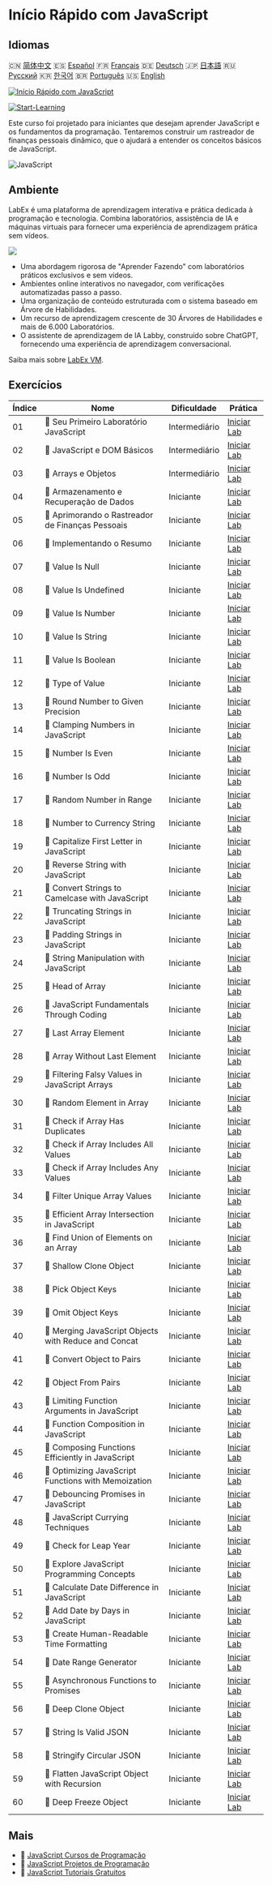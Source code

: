 # Início Rápido com JavaScript

## Idiomas

🇨🇳 [简体中文](README_zh.md) 🇪🇸 [Español](README_es.md) 🇫🇷 [Français](README_fr.md) 🇩🇪 [Deutsch](README_de.md) 🇯🇵 [日本語](README_ja.md) 🇷🇺 [Русский](README_ru.md) 🇰🇷 [한국어](README_ko.md) 🇧🇷 [Português](README_pt.md) 🇺🇸 [English](README.md) 

[![Início Rápido com JavaScript](https://cover-creator.labex.io/quick-start-with-javascript.png?lang=pt)](https://labex.io/pt/courses/quick-start-with-javascript)

[![Start-Learning](https://img.shields.io/badge/Start-Learning-whitesmoke?style=for-the-badge)](https://labex.io/pt/courses/quick-start-with-javascript)

Este curso foi projetado para iniciantes que desejam aprender JavaScript e os fundamentos da programação. Tentaremos construir um rastreador de finanças pessoais dinâmico, que o ajudará a entender os conceitos básicos de JavaScript.

![JavaScript](https://img.shields.io/badge/JavaScript-whitesmoke?style=for-the-badge&logo=javascript)


## Ambiente

LabEx é uma plataforma de aprendizagem interativa e prática dedicada à programação e tecnologia. Combina laboratórios, assistência de IA e máquinas virtuais para fornecer uma experiência de aprendizagem prática sem vídeos.

![](https://tutorial-screenshot.getvm.io/images/vm-1725247253.png)

- Uma abordagem rigorosa de "Aprender Fazendo" com laboratórios práticos exclusivos e sem vídeos.
- Ambientes online interativos no navegador, com verificações automatizadas passo a passo.
- Uma organização de conteúdo estruturada com o sistema baseado em Árvore de Habilidades.
- Um recurso de aprendizagem crescente de 30 Árvores de Habilidades e mais de 6.000 Laboratórios.
- O assistente de aprendizagem de IA Labby, construído sobre ChatGPT, fornecendo uma experiência de aprendizagem conversacional.

Saiba mais sobre [LabEx VM](https://support.labex.io/using-labex/virtual-machine).

## Exercícios

|   Índice | Nome                                                 | Dificuldade   | Prática                                                                                                                                    |
|----------|------------------------------------------------------|---------------|--------------------------------------------------------------------------------------------------------------------------------------------|
|       01 | 📖 Seu Primeiro Laboratório JavaScript               | Intermediário | <a target='_blank' href='https://labex.io/pt/tutorials/your-first-javascript-lab-92948'>Iniciar Lab</a>                                    |
|       02 | 📖 JavaScript e DOM Básicos                          | Intermediário | <a target='_blank' href='https://labex.io/pt/tutorials/javascript-basic-javascript-and-dom-290729'>Iniciar Lab</a>                         |
|       03 | 📖 Arrays e Objetos                                  | Intermediário | <a target='_blank' href='https://labex.io/pt/tutorials/javascript-arrays-and-objects-290728'>Iniciar Lab</a>                               |
|       04 | 📖 Armazenamento e Recuperação de Dados              | Iniciante     | <a target='_blank' href='https://labex.io/pt/tutorials/javascript-data-storage-and-retrieval-290730'>Iniciar Lab</a>                       |
|       05 | 📖 Aprimorando o Rastreador de Finanças Pessoais     | Iniciante     | <a target='_blank' href='https://labex.io/pt/tutorials/javascript-enhancing-personal-finance-tracker-290731'>Iniciar Lab</a>               |
|       06 | 📖 Implementando o Resumo                            | Iniciante     | <a target='_blank' href='https://labex.io/pt/tutorials/javascript-implementing-the-summary-290732'>Iniciar Lab</a>                         |
|       07 | 📖 Value Is Null                                     | Iniciante     | <a target='_blank' href='https://labex.io/pt/tutorials/javascript-value-is-null-28429'>Iniciar Lab</a>                                     |
|       08 | 📖 Value Is Undefined                                | Iniciante     | <a target='_blank' href='https://labex.io/pt/tutorials/javascript-value-is-undefined-28447'>Iniciar Lab</a>                                |
|       09 | 📖 Value Is Number                                   | Iniciante     | <a target='_blank' href='https://labex.io/pt/tutorials/javascript-value-is-number-28430'>Iniciar Lab</a>                                   |
|       10 | 📖 Value Is String                                   | Iniciante     | <a target='_blank' href='https://labex.io/pt/tutorials/javascript-value-is-string-28444'>Iniciar Lab</a>                                   |
|       11 | 📖 Value Is Boolean                                  | Iniciante     | <a target='_blank' href='https://labex.io/pt/tutorials/javascript-value-is-boolean-28412'>Iniciar Lab</a>                                  |
|       12 | 📖 Type of Value                                     | Iniciante     | <a target='_blank' href='https://labex.io/pt/tutorials/javascript-type-of-value-28673'>Iniciar Lab</a>                                     |
|       13 | 📖 Round Number to Given Precision                   | Iniciante     | <a target='_blank' href='https://labex.io/pt/tutorials/round-number-to-given-precision-28605'>Iniciar Lab</a>                              |
|       14 | 📖 Clamping Numbers in JavaScript                    | Iniciante     | <a target='_blank' href='https://labex.io/pt/tutorials/javascript-clamping-numbers-in-javascript-28196'>Iniciar Lab</a>                    |
|       15 | 📖 Number Is Even                                    | Iniciante     | <a target='_blank' href='https://labex.io/pt/tutorials/javascript-number-is-even-28419'>Iniciar Lab</a>                                    |
|       16 | 📖 Number Is Odd                                     | Iniciante     | <a target='_blank' href='https://labex.io/pt/tutorials/javascript-number-is-odd-28433'>Iniciar Lab</a>                                     |
|       17 | 📖 Random Number in Range                            | Iniciante     | <a target='_blank' href='https://labex.io/pt/tutorials/javascript-random-number-in-range-28574'>Iniciar Lab</a>                            |
|       18 | 📖 Number to Currency String                         | Iniciante     | <a target='_blank' href='https://labex.io/pt/tutorials/javascript-number-to-currency-string-28516'>Iniciar Lab</a>                         |
|       19 | 📖 Capitalize First Letter in JavaScript             | Iniciante     | <a target='_blank' href='https://labex.io/pt/tutorials/javascript-capitalize-first-letter-in-javascript-28188'>Iniciar Lab</a>             |
|       20 | 📖 Reverse String with JavaScript                    | Iniciante     | <a target='_blank' href='https://labex.io/pt/tutorials/javascript-reverse-string-with-javascript-28600'>Iniciar Lab</a>                    |
|       21 | 📖 Convert Strings to Camelcase with JavaScript      | Iniciante     | <a target='_blank' href='https://labex.io/pt/tutorials/javascript-convert-strings-to-camelcase-with-javascript-28648'>Iniciar Lab</a>      |
|       22 | 📖 Truncating Strings in JavaScript                  | Iniciante     | <a target='_blank' href='https://labex.io/pt/tutorials/javascript-truncating-strings-in-javascript-28671'>Iniciar Lab</a>                  |
|       23 | 📖 Padding Strings in JavaScript                     | Iniciante     | <a target='_blank' href='https://labex.io/pt/tutorials/javascript-padding-strings-in-javascript-28537'>Iniciar Lab</a>                     |
|       24 | 📖 String Manipulation with JavaScript               | Iniciante     | <a target='_blank' href='https://labex.io/pt/tutorials/javascript-string-manipulation-with-javascript-28590'>Iniciar Lab</a>               |
|       25 | 📖 Head of Array                                     | Iniciante     | <a target='_blank' href='https://labex.io/pt/tutorials/javascript-head-of-array-28145'>Iniciar Lab</a>                                     |
|       26 | 📖 JavaScript Fundamentals Through Coding            | Iniciante     | <a target='_blank' href='https://labex.io/pt/tutorials/javascript-javascript-fundamentals-through-coding-28156'>Iniciar Lab</a>            |
|       27 | 📖 Last Array Element                                | Iniciante     | <a target='_blank' href='https://labex.io/pt/tutorials/javascript-last-array-element-28463'>Iniciar Lab</a>                                |
|       28 | 📖 Array Without Last Element                        | Iniciante     | <a target='_blank' href='https://labex.io/pt/tutorials/javascript-array-without-last-element-28163'>Iniciar Lab</a>                        |
|       29 | 📖 Filtering Falsy Values in JavaScript Arrays       | Iniciante     | <a target='_blank' href='https://labex.io/pt/tutorials/javascript-filtering-falsy-values-in-javascript-arrays-28204'>Iniciar Lab</a>       |
|       30 | 📖 Random Element in Array                           | Iniciante     | <a target='_blank' href='https://labex.io/pt/tutorials/javascript-random-element-in-array-28153'>Iniciar Lab</a>                           |
|       31 | 📖 Check if Array Has Duplicates                     | Iniciante     | <a target='_blank' href='https://labex.io/pt/tutorials/javascript-check-if-array-has-duplicates-28142'>Iniciar Lab</a>                     |
|       32 | 📖 Check if Array Includes All Values                | Iniciante     | <a target='_blank' href='https://labex.io/pt/tutorials/javascript-check-if-array-includes-all-values-28146'>Iniciar Lab</a>                |
|       33 | 📖 Check if Array Includes Any Values                | Iniciante     | <a target='_blank' href='https://labex.io/pt/tutorials/javascript-check-if-array-includes-any-values-28147'>Iniciar Lab</a>                |
|       34 | 📖 Filter Unique Array Values                        | Iniciante     | <a target='_blank' href='https://labex.io/pt/tutorials/javascript-filter-unique-array-values-28299'>Iniciar Lab</a>                        |
|       35 | 📖 Efficient Array Intersection in JavaScript        | Iniciante     | <a target='_blank' href='https://labex.io/pt/tutorials/javascript-efficient-array-intersection-in-javascript-28148'>Iniciar Lab</a>        |
|       36 | 📖 Find Union of Elements on an Array                | Iniciante     | <a target='_blank' href='https://labex.io/pt/tutorials/javascript-find-union-of-elements-on-an-array-28161'>Iniciar Lab</a>                |
|       37 | 📖 Shallow Clone Object                              | Iniciante     | <a target='_blank' href='https://labex.io/pt/tutorials/javascript-shallow-clone-object-28613'>Iniciar Lab</a>                              |
|       38 | 📖 Pick Object Keys                                  | Iniciante     | <a target='_blank' href='https://labex.io/pt/tutorials/javascript-pick-object-keys-28544'>Iniciar Lab</a>                                  |
|       39 | 📖 Omit Object Keys                                  | Iniciante     | <a target='_blank' href='https://labex.io/pt/tutorials/javascript-omit-object-keys-28529'>Iniciar Lab</a>                                  |
|       40 | 📖 Merging JavaScript Objects with Reduce and Concat | Iniciante     | <a target='_blank' href='https://labex.io/pt/tutorials/javascript-merging-javascript-objects-with-reduce-and-concat-28495'>Iniciar Lab</a> |
|       41 | 📖 Convert Object to Pairs                           | Iniciante     | <a target='_blank' href='https://labex.io/pt/tutorials/javascript-convert-object-to-pairs-28523'>Iniciar Lab</a>                           |
|       42 | 📖 Object From Pairs                                 | Iniciante     | <a target='_blank' href='https://labex.io/pt/tutorials/javascript-object-from-pairs-28519'>Iniciar Lab</a>                                 |
|       43 | 📖 Limiting Function Arguments in JavaScript         | Iniciante     | <a target='_blank' href='https://labex.io/pt/tutorials/javascript-limiting-function-arguments-in-javascript-28322'>Iniciar Lab</a>         |
|       44 | 📖 Function Composition in JavaScript                | Iniciante     | <a target='_blank' href='https://labex.io/pt/tutorials/javascript-function-composition-in-javascript-28208'>Iniciar Lab</a>                |
|       45 | 📖 Composing Functions Efficiently in JavaScript     | Iniciante     | <a target='_blank' href='https://labex.io/pt/tutorials/javascript-composing-functions-efficiently-in-javascript-28546'>Iniciar Lab</a>     |
|       46 | 📖 Optimizing JavaScript Functions with Memoization  | Iniciante     | <a target='_blank' href='https://labex.io/pt/tutorials/javascript-optimizing-javascript-functions-with-memoization-28494'>Iniciar Lab</a>  |
|       47 | 📖 Debouncing Promises in JavaScript                 | Iniciante     | <a target='_blank' href='https://labex.io/pt/tutorials/javascript-debouncing-promises-in-javascript-28257'>Iniciar Lab</a>                 |
|       48 | 📖 JavaScript Currying Techniques                    | Iniciante     | <a target='_blank' href='https://labex.io/pt/tutorials/javascript-javascript-currying-techniques-28233'>Iniciar Lab</a>                    |
|       49 | 📖 Check for Leap Year                               | Iniciante     | <a target='_blank' href='https://labex.io/pt/tutorials/javascript-check-for-leap-year-28423'>Iniciar Lab</a>                               |
|       50 | 📖 Explore JavaScript Programming Concepts           | Iniciante     | <a target='_blank' href='https://labex.io/pt/tutorials/javascript-explore-javascript-programming-concepts-28247'>Iniciar Lab</a>           |
|       51 | 📖 Calculate Date Difference in JavaScript           | Iniciante     | <a target='_blank' href='https://labex.io/pt/tutorials/javascript-calculate-date-difference-in-javascript-28235'>Iniciar Lab</a>           |
|       52 | 📖 Add Date by Days in JavaScript                    | Iniciante     | <a target='_blank' href='https://labex.io/pt/tutorials/javascript-add-date-by-days-in-javascript-28123'>Iniciar Lab</a>                    |
|       53 | 📖 Create Human-Readable Time Formatting             | Iniciante     | <a target='_blank' href='https://labex.io/pt/tutorials/javascript-create-human-readable-time-formatting-28316'>Iniciar Lab</a>             |
|       54 | 📖 Date Range Generator                              | Iniciante     | <a target='_blank' href='https://labex.io/pt/tutorials/javascript-date-range-generator-28248'>Iniciar Lab</a>                              |
|       55 | 📖 Asynchronous Functions to Promises                | Iniciante     | <a target='_blank' href='https://labex.io/pt/tutorials/javascript-asynchronous-functions-to-promises-28559'>Iniciar Lab</a>                |
|       56 | 📖 Deep Clone Object                                 | Iniciante     | <a target='_blank' href='https://labex.io/pt/tutorials/javascript-deep-clone-object-28260'>Iniciar Lab</a>                                 |
|       57 | 📖 String Is Valid JSON                              | Iniciante     | <a target='_blank' href='https://labex.io/pt/tutorials/javascript-string-is-valid-json-28449'>Iniciar Lab</a>                              |
|       58 | 📖 Stringify Circular JSON                           | Iniciante     | <a target='_blank' href='https://labex.io/pt/tutorials/javascript-stringify-circular-json-28629'>Iniciar Lab</a>                           |
|       59 | 📖 Flatten JavaScript Object with Recursion          | Iniciante     | <a target='_blank' href='https://labex.io/pt/tutorials/javascript-flatten-javascript-object-with-recursion-28312'>Iniciar Lab</a>          |
|       60 | 📖 Deep Freeze Object                                | Iniciante     | <a target='_blank' href='https://labex.io/pt/tutorials/javascript-deep-freeze-object-28263'>Iniciar Lab</a>                                |

## Mais

- 🔗 [JavaScript Cursos de Programação](https://github.com/labex-labs/awesome-programming-courses)
- 🔗 [JavaScript Projetos de Programação](https://github.com/labex-labs/awesome-programming-projects)
- 🔗 [JavaScript Tutoriais Gratuitos](https://github.com/labex-labs/javascript-free-tutorials)

